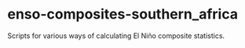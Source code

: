 # enso-composites-southern_africa
Scripts for various ways of calculating El Niño composite statistics.
